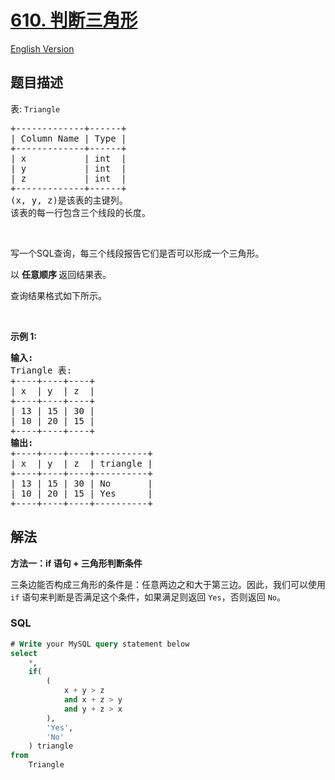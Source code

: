 # [610. 判断三角形](https://leetcode.cn/problems/triangle-judgement)

[English Version](/solution/0600-0699/0610.Triangle%20Judgement/README_EN.md)

## 题目描述

<!-- 这里写题目描述 -->

<p>表:&nbsp;<code>Triangle</code></p>

<pre>
+-------------+------+
| Column Name | Type |
+-------------+------+
| x           | int  |
| y           | int  |
| z           | int  |
+-------------+------+
(x, y, z)是该表的主键列。
该表的每一行包含三个线段的长度。
</pre>

<p>&nbsp;</p>

<p>写一个SQL查询，每三个线段报告它们是否可以形成一个三角形。</p>

<p>以&nbsp;<strong>任意顺序&nbsp;</strong>返回结果表。</p>

<p>查询结果格式如下所示。</p>

<p>&nbsp;</p>

<p><strong>示例 1:</strong></p>

<pre>
<strong>输入:</strong> 
Triangle 表:
+----+----+----+
| x  | y  | z  |
+----+----+----+
| 13 | 15 | 30 |
| 10 | 20 | 15 |
+----+----+----+
<strong>输出:</strong> 
+----+----+----+----------+
| x  | y  | z  | triangle |
+----+----+----+----------+
| 13 | 15 | 30 | No       |
| 10 | 20 | 15 | Yes      |
+----+----+----+----------+</pre>

## 解法

<!-- 这里可写通用的实现逻辑 -->

**方法一：if 语句 + 三角形判断条件**

三条边能否构成三角形的条件是：任意两边之和大于第三边。因此，我们可以使用 `if` 语句来判断是否满足这个条件，如果满足则返回 `Yes`，否则返回 `No`。

<!-- tabs:start -->

### **SQL**

```sql
# Write your MySQL query statement below
select
    *,
    if(
        (
            x + y > z
            and x + z > y
            and y + z > x
        ),
        'Yes',
        'No'
    ) triangle
from
    Triangle
```

<!-- tabs:end -->
